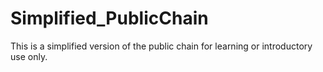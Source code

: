 # Simplified_PublicChain
This is a simplified version of the public chain for learning or introductory use only.
